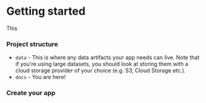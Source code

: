 # Getting started

This 

### Project structure

* `data` - This is where any data artifacts your app needs can live. Note that if you're using large datasets, you should look at storing them with a cloud storage provider of your choice (e.g. S3, Cloud Storage etc.).
* `docs` - You are here!

### Create your app